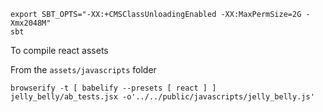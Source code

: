 
```
export SBT_OPTS="-XX:+CMSClassUnloadingEnabled -XX:MaxPermSize=2G -Xmx2048M"
sbt
```


To compile react assets

From the `assets/javascripts` folder
```
browserify -t [ babelify --presets [ react ] ]  jelly_belly/ab_tests.jsx -o'../../public/javascripts/jelly_belly.js'
```
